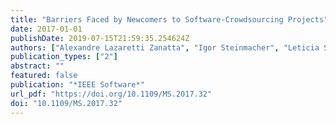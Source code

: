 ```yaml
---
title: "Barriers Faced by Newcomers to Software-Crowdsourcing Projects"
date: 2017-01-01
publishDate: 2019-07-15T21:59:35.254624Z
authors: ["Alexandre Lazaretti Zanatta", "Igor Steinmacher", "Leticia S. Machado", "Cleidson R. B. de Souza", "Rafael Prikladnicki"]
publication_types: ["2"]
abstract: ""
featured: false
publication: "*IEEE Software*"
url_pdf: "https://doi.org/10.1109/MS.2017.32"
doi: "10.1109/MS.2017.32"
---
```


